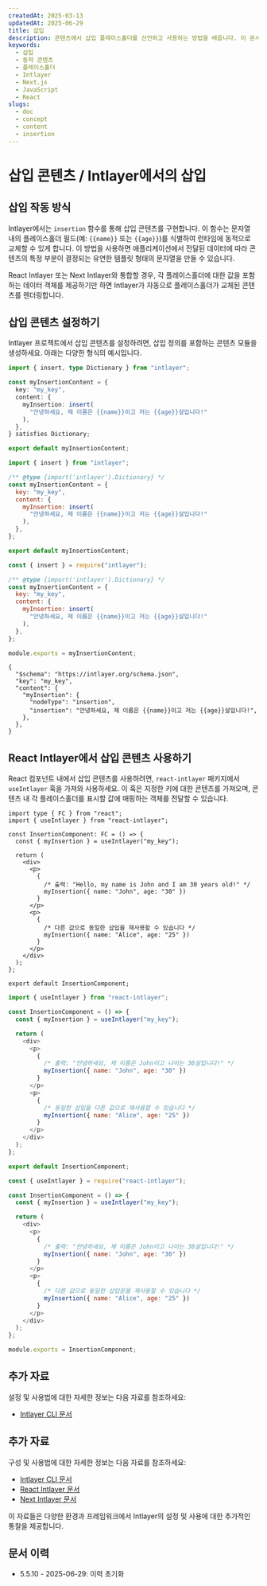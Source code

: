 ```yaml
---
createdAt: 2025-03-13
updatedAt: 2025-06-29
title: 삽입
description: 콘텐츠에서 삽입 플레이스홀더를 선언하고 사용하는 방법을 배웁니다. 이 문서는 미리 정의된 콘텐츠 구조 내에 값을 동적으로 삽입하는 단계를 안내합니다.
keywords:
  - 삽입
  - 동적 콘텐츠
  - 플레이스홀더
  - Intlayer
  - Next.js
  - JavaScript
  - React
slugs:
  - doc
  - concept
  - content
  - insertion
---
```


# 삽입 콘텐츠 / Intlayer에서의 삽입

## 삽입 작동 방식

Intlayer에서는 `insertion` 함수를 통해 삽입 콘텐츠를 구현합니다. 이 함수는 문자열 내의 플레이스홀더 필드(예: `{{name}}` 또는 `{{age}}`)를 식별하여 런타임에 동적으로 교체할 수 있게 합니다. 이 방법을 사용하면 애플리케이션에서 전달된 데이터에 따라 콘텐츠의 특정 부분이 결정되는 유연한 템플릿 형태의 문자열을 만들 수 있습니다.

React Intlayer 또는 Next Intlayer와 통합할 경우, 각 플레이스홀더에 대한 값을 포함하는 데이터 객체를 제공하기만 하면 Intlayer가 자동으로 플레이스홀더가 교체된 콘텐츠를 렌더링합니다.

## 삽입 콘텐츠 설정하기

Intlayer 프로젝트에서 삽입 콘텐츠를 설정하려면, 삽입 정의를 포함하는 콘텐츠 모듈을 생성하세요. 아래는 다양한 형식의 예시입니다.

```typescript fileName="**/*.content.ts" contentDeclarationFormat="typescript"
import { insert, type Dictionary } from "intlayer";

const myInsertionContent = {
  key: "my_key",
  content: {
    myInsertion: insert(
      "안녕하세요, 제 이름은 {{name}}이고 저는 {{age}}살입니다!"
    ),
  },
} satisfies Dictionary;

export default myInsertionContent;
```

```javascript fileName="**/*.content.mjs" contentDeclarationFormat="esm"
import { insert } from "intlayer";

/** @type {import('intlayer').Dictionary} */
const myInsertionContent = {
  key: "my_key",
  content: {
    myInsertion: insert(
      "안녕하세요, 제 이름은 {{name}}이고 저는 {{age}}살입니다!"
    ),
  },
};

export default myInsertionContent;
```

```javascript fileName="**/*.content.cjs" contentDeclarationFormat="commonjs"
const { insert } = require("intlayer");

/** @type {import('intlayer').Dictionary} */
const myInsertionContent = {
  key: "my_key",
  content: {
    myInsertion: insert(
      "안녕하세요, 제 이름은 {{name}}이고 저는 {{age}}살입니다!"
    ),
  },
};

module.exports = myInsertionContent;
```

```json5 fileName="**/*.content.json" contentDeclarationFormat="json"
{
  "$schema": "https://intlayer.org/schema.json",
  "key": "my_key",
  "content": {
    "myInsertion": {
      "nodeType": "insertion",
      "insertion": "안녕하세요, 제 이름은 {{name}}이고 저는 {{age}}살입니다!",
    },
  },
}
```

## React Intlayer에서 삽입 콘텐츠 사용하기

React 컴포넌트 내에서 삽입 콘텐츠를 사용하려면, `react-intlayer` 패키지에서 `useIntlayer` 훅을 가져와 사용하세요. 이 훅은 지정한 키에 대한 콘텐츠를 가져오며, 콘텐츠 내 각 플레이스홀더를 표시할 값에 매핑하는 객체를 전달할 수 있습니다.

```tsx fileName="**/*.tsx" codeFormat="typescript"
import type { FC } from "react";
import { useIntlayer } from "react-intlayer";

const InsertionComponent: FC = () => {
  const { myInsertion } = useIntlayer("my_key");

  return (
    <div>
      <p>
        {
          /* 출력: "Hello, my name is John and I am 30 years old!" */
          myInsertion({ name: "John", age: "30" })
        }
      </p>
      <p>
        {
          /* 다른 값으로 동일한 삽입을 재사용할 수 있습니다 */
          myInsertion({ name: "Alice", age: "25" })
        }
      </p>
    </div>
  );
};

export default InsertionComponent;
```

```javascript fileName="**/*.mjx" codeFormat="esm"
import { useIntlayer } from "react-intlayer";

const InsertionComponent = () => {
  const { myInsertion } = useIntlayer("my_key");

  return (
    <div>
      <p>
        {
          /* 출력: "안녕하세요, 제 이름은 John이고 나이는 30살입니다!" */
          myInsertion({ name: "John", age: "30" })
        }
      </p>
      <p>
        {
          /* 동일한 삽입을 다른 값으로 재사용할 수 있습니다 */
          myInsertion({ name: "Alice", age: "25" })
        }
      </p>
    </div>
  );
};

export default InsertionComponent;
```

```javascript fileName="**/*.cjs" codeFormat="commonjs"
const { useIntlayer } = require("react-intlayer");

const InsertionComponent = () => {
  const { myInsertion } = useIntlayer("my_key");

  return (
    <div>
      <p>
        {
          /* 출력: "안녕하세요, 제 이름은 John이고 나이는 30살입니다!" */
          myInsertion({ name: "John", age: "30" })
        }
      </p>
      <p>
        {
          /* 다른 값으로 동일한 삽입문을 재사용할 수 있습니다 */
          myInsertion({ name: "Alice", age: "25" })
        }
      </p>
    </div>
  );
};

module.exports = InsertionComponent;
```

## 추가 자료

설정 및 사용법에 대한 자세한 정보는 다음 자료를 참조하세요:

- [Intlayer CLI 문서](https://github.com/aymericzip/intlayer/blob/main/docs/docs/ko/intlayer_cli.md)

## 추가 자료

구성 및 사용법에 대한 자세한 정보는 다음 자료를 참조하세요:

- [Intlayer CLI 문서](https://github.com/aymericzip/intlayer/blob/main/docs/docs/ko/intlayer_cli.md)
- [React Intlayer 문서](https://github.com/aymericzip/intlayer/blob/main/docs/docs/ko/intlayer_with_create_react_app.md)
- [Next Intlayer 문서](https://github.com/aymericzip/intlayer/blob/main/docs/docs/ko/intlayer_with_nextjs_15.md)

이 자료들은 다양한 환경과 프레임워크에서 Intlayer의 설정 및 사용에 대한 추가적인 통찰을 제공합니다.

## 문서 이력

- 5.5.10 - 2025-06-29: 이력 초기화
